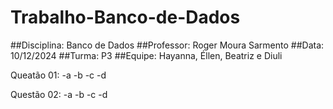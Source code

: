 # Trabalho-Banco-de-Dados
##Disciplina: Banco de Dados
##Professor: Roger Moura Sarmento
##Data: 10/12/2024
##Turma: P3
##Equipe: Hayanna, Éllen, Beatriz e Diuli

Queatão 01:
-a
-b
-c
-d

Questão 02:
-a
-b
-c
-d
